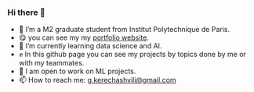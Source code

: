 ### Hi there 👋

- 💬 I’m a M2 graduate student from Institut Polytechnique de Paris.
- 😋 you can see my my [portfolio website](https://gurokeretcha.github.io/myportfolio/).
- 🌱 I’m currently learning data science and AI.
- ✊  In this github page you can see my projects by topics done by me or with my teammates.
- 🤝 I am open to work on ML projects.
- 📫 How to reach me: g.kerechashvili@gmail.com


<!--
**gurokeretcha/gurokeretcha** is a ✨ _special_ ✨ repository because its `README.md` (this file) appears on your GitHub profile.

Here are some ideas to get you started:

- 🔭 I’m currently working on ...
- 🌱 I’m currently learning ...
- 👯 I’m looking to collaborate on ...
- 🤔 I’m looking for help with ...
- 💬 Ask me about ...
- 📫 How to reach me: ...
- 😄 Pronouns: ...
- ⚡ Fun fact: ...
-->
